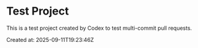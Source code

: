 # Test Project

This is a test project created by Codex to test multi-commit pull requests.

Created at: 2025-09-11T19:23:46Z
